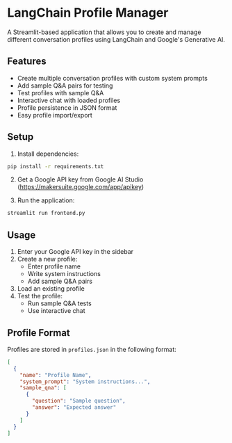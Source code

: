 # LangChain Profile Manager

A Streamlit-based application that allows you to create and manage different conversation profiles using LangChain and Google's Generative AI.

## Features

- Create multiple conversation profiles with custom system prompts
- Add sample Q&A pairs for testing
- Test profiles with sample Q&A
- Interactive chat with loaded profiles
- Profile persistence in JSON format
- Easy profile import/export

## Setup

1. Install dependencies:
```bash
pip install -r requirements.txt
```

2. Get a Google API key from Google AI Studio (https://makersuite.google.com/app/apikey)

3. Run the application:
```bash
streamlit run frontend.py
```

## Usage

1. Enter your Google API key in the sidebar
2. Create a new profile:
   - Enter profile name
   - Write system instructions
   - Add sample Q&A pairs
3. Load an existing profile
4. Test the profile:
   - Run sample Q&A tests
   - Use interactive chat

## Profile Format

Profiles are stored in `profiles.json` in the following format:

```json
[
  {
    "name": "Profile Name",
    "system_prompt": "System instructions...",
    "sample_qna": [
      {
        "question": "Sample question",
        "answer": "Expected answer"
      }
    ]
  }
]
``` 